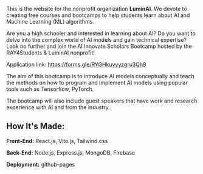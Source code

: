 This is the website for the nonprofit organization **LuminAI**. We devote to creating free courses and bootcamps to help students learn about AI and Machine Learning (ML) algorithms.

Are you a high schooler and interested in learning about AI? Do you want to delve into the complex world of AI models and gain technical expertise? Look no further and join the AI Innovate Scholars Bootcamp hosted by the RAY4Students & LuminAI nonprofit! 

Application link: https://forms.gle/RYGHkuvyyzgru3Qh9 

The aim of this bootcamp is to introduce AI models conceptually and teach the methods on how to program and implement AI models using popular tools such as Tensorflow, PyTorch.

The bootcamp will also include guest speakers that have work and research experience with AI and from the industry. 

## How It's Made:

**Front-End:** React.js, Vite.js, Tailwind.css

**Back-End:**  Node.js, Express.js, MongoDB, Firebase

**Deployment:** github-pages
